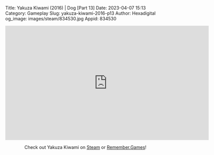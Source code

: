 Title: Yakuza Kiwami (2016) | Dog [Part 13]
Date: 2023-04-07 15:13
Category: Gameplay
Slug: yakuza-kiwami-2016-p13
Author: Hexadigital
og_image: images/steam/834530.jpg
Appid: 834530

<center><iframe src="https://www.youtube.com/embed/5JBsEAxtjyc?feature=oembed" allow="accelerometer; autoplay; encrypted-media; gyroscope; picture-in-picture" width="640" height="360" frameborder="0"></iframe>

Check out Yakuza Kiwami on [Steam](https://store.steampowered.com/app/834530/?curator_clanid=34633900) or [Remember.Games](https://remember.games/game/342/)!</center>